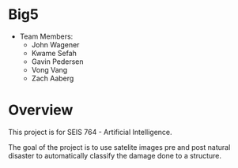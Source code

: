 # Big5

* Team Members:
  - John Wagener
  - Kwame Sefah
  - Gavin Pedersen 
  - Vong Vang
  - Zach Aaberg

# Overview
This project is for SEIS 764 - Artificial Intelligence.

The goal of the project is to use satelite images pre and post natural disaster to automatically classify the damage done to a structure.


